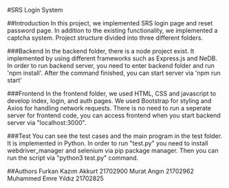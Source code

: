 #SRS Login System

##Introduction
In this project, we implemented SRS login page and reset password page. In addition to the existing functionality, we implemented a captcha system.
Project structure divided into three different folders.

###Backend
In the backend folder, there is a node project exist. It implemented by using different frameworks such as Express.js and NeDB.
In order to run backend server, you need to enter backend folder and run 'npm install'. After the command finished, you can start server via 'npm run start'

###Frontend
In the frontend folder, we used HTML, CSS and javascript to develop index, login, and auth pages. We used Bootstrap for styling and Axios for handling network requests. There is no need to run a seperate server for frontend code, you can access frontend when you start backend server via "localhost:3000".

###Test
You can see the test cases and the main program in the test folder. It is implemented in Python. In order to run "test.py" you need to install webdriver_manager and selenium via pip package manager. Then you can run the script via "python3 test.py" command.

##Authors
Furkan Kazım Akkurt 21702900
Murat Angın 21702962
Muhammed Emre Yıldız 21702825